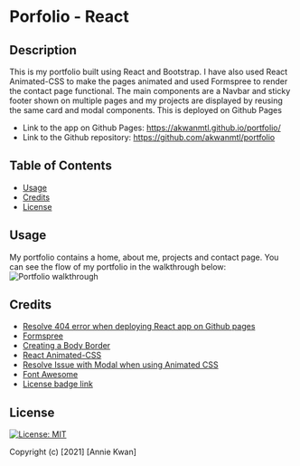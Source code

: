# Porfolio - React

## Description
This is my portfolio built using React and Bootstrap. I have also used React Animated-CSS to make the pages animated and used Formspree to render the contact page functional. The main components are a Navbar and sticky footer shown on multiple pages and my projects are displayed by reusing the same card and modal components. This is deployed on Github Pages

* Link to the app on Github Pages: https://akwanmtl.github.io/portfolio/
* Link to the Github repository: https://github.com/akwanmtl/portfolio


## Table of Contents

* [Usage](#usage)
* [Credits](#credits)
* [License](#license)

## Usage 

My portfolio contains a home, about me, projects and contact page. You can see the flow of my portfolio in the walkthrough below:
![Portfolio walkthrough](Annie_Kwan.gif)

## Credits

* [Resolve 404 error when deploying React app on Github pages](https://github.com/rafgraph/spa-github-pages)
* [Formspree](https://formspree.io/)
* [Creating a Body Border](https://css-tricks.com/body-border/)
* [React Animated-CSS](https://www.npmjs.com/package/react-animated-css)
* [Resolve Issue with Modal when using Animated CSS](https://github.com/animate-css/animate.css/issues/714)
* [Font Awesome](https://fontawesome.com/)
* [License badge link](https://gist.github.com/lukas-h/2a5d00690736b4c3a7ba)

## License

[![License: MIT](https://img.shields.io/badge/License-MIT-yellow.svg)](https://opensource.org/licenses/MIT)

Copyright (c) [2021] [Annie Kwan]